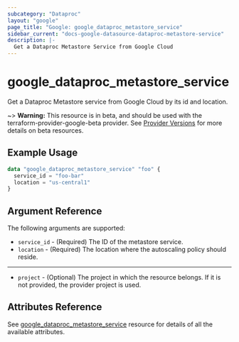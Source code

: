 ```yaml
---
subcategory: "Dataproc"
layout: "google"
page_title: "Google: google_dataproc_metastore_service"
sidebar_current: "docs-google-datasource-dataproc-metastore-service"
description: |-
  Get a Dataproc Metastore Service from Google Cloud
---
```


# google\_dataproc\_metastore\_service

Get a Dataproc Metastore service from Google Cloud by its id and location.

~> **Warning:** This resource is in beta, and should be used with the terraform-provider-google-beta provider.
See [Provider Versions](https://terraform.io/docs/providers/google/guides/provider_versions.html) for more details on beta resources.

## Example Usage

```tf
data "google_dataproc_metastore_service" "foo" {
  service_id = "foo-bar"
  location = "us-central1"
}
```

## Argument Reference

The following arguments are supported:

* `service_id` - (Required) The ID of the metastore service.
* `location` - (Required) The location where the autoscaling policy should reside.

- - -

* `project` - (Optional) The project in which the resource belongs. If it
    is not provided, the provider project is used.

## Attributes Reference

See [google_dataproc_metastore_service](https://www.terraform.io/docs/providers/google/r/dataproc_metastore_service.html) resource for details of all the available attributes.
